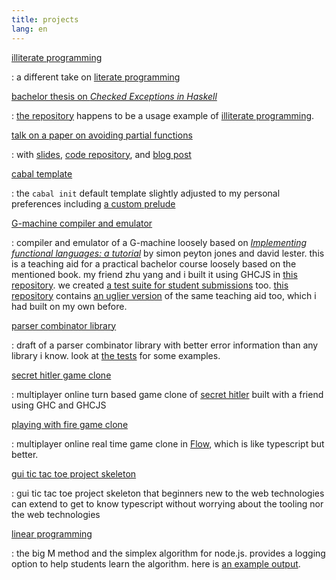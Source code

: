 ```yaml
---
title: projects
lang: en
---
```


[illiterate programming](https://gitlab.com/rdnz/illiterate-programming#illiterate-programming)

: a different take on [literate programming](https://en.wikipedia.org/wiki/Literate_programming)

[bachelor thesis on *Checked Exceptions in Haskell*](https://gitlab.com/rdnz/checked-exceptions-thesis/-/raw/thesis/thesis/thesis.pdf)

: [the repository](https://gitlab.com/rdnz/checked-exceptions-thesis) happens to be a usage example of [illiterate programming](https://gitlab.com/rdnz/illiterate-programming#illiterate-programming).

[talk on a paper on avoiding partial functions](https://www.youtube.com/watch?v=QmHAgkqKIUg)

: with [slides](posts/2021-03-08-gdp_talk.php), [code repository](https://gitlab.com/rdnz/ghosts-proofs-map), and [blog post](posts/2021-02-01-gdp.php)

[cabal template](https://gitlab.com/rdnz/cabal-template)

: the `cabal init` default template slightly adjusted to my personal preferences including [a custom prelude](https://gitlab.com/rdnz/cabal-template/-/blob/main/src/Std.hs)

[G-machine compiler and emulator](https://f-interpreter.de.cool/)

: compiler and emulator of a G-machine loosely based on [*Implementing functional languages: a tutorial*](https://www.microsoft.com/en-us/research/publication/implementing-functional-languages-a-tutorial) by simon peyton jones and david lester. this is a teaching aid for a practical bachelor course loosely based on the mentioned book. my friend zhu yang and i built it using GHCJS in [this repository](https://github.com/yang-zhu/fin/tree/script_version_web). we created [a test suite for student submissions](https://gitlab.com/rdnz/g-machine/-/blob/main/test/Spec.hs) too. [this repository](https://gitlab.com/rdnz/g-machine/-/tree/web) contains [an uglier version](https://g-machine.de.cool/) of the same teaching aid too, which i had built on my own before.

[parser combinator library](https://gitlab.com/rdnz/parser-combinators-rednaz)

: draft of a parser combinator library with better error information than any library i know. look at [the tests](https://gitlab.com/rdnz/parser-combinators-rednaz/-/blob/main/test/Main.hs) for some examples.

[secret hitler game clone](https://github.com/lmu-ffp-sose-2020-secret-hitler/secret-hitler#readme)

: multiplayer online turn based game clone of [secret hitler](https://www.secrethitler.com/) built with a friend using GHC and GHCJS

[playing with fire game clone](https://gitlab.com/rdnz/javascript-game/-/tree/master/project#playing-with-fire)

: multiplayer online real time game clone in [Flow](https://flow.org/), which is like typescript but better.

[gui tic tac toe project skeleton](https://github.com/prednaz/typescript_tic_tac_toe#readme)

: gui tic tac toe project skeleton that beginners new to the web technologies can extend to get to know typescript without worrying about the tooling nor the web technologies

[linear programming](https://gitlab.com/rdnz/linear-programming#linear-programming)

: the big M method and the simplex algorithm for node.js. provides a logging option to help students learn the algorithm. here is [an example output](https://gitlab.com/rdnz/linear-programming#linear-programming).